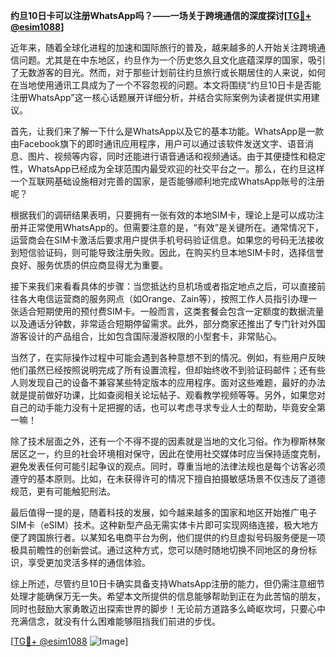 **约旦10日卡可以注册WhatsApp吗？——一场关于跨境通信的深度探讨[[TG💪+ @esim1088](https://t.me/s/esim1088)]**

近年来，随着全球化进程的加速和国际旅行的普及，越来越多的人开始关注跨境通信问题。尤其是在中东地区，约旦作为一个历史悠久且文化底蕴深厚的国家，吸引了无数游客的目光。然而，对于那些计划前往约旦旅行或长期居住的人来说，如何在当地使用通讯工具成为了一个不容忽视的问题。本文将围绕“约旦10日卡是否能注册WhatsApp”这一核心话题展开详细分析，并结合实际案例为读者提供实用建议。

首先，让我们来了解一下什么是WhatsApp以及它的基本功能。WhatsApp是一款由Facebook旗下的即时通讯应用程序，用户可以通过该软件发送文字、语音消息、图片、视频等内容，同时还能进行语音通话和视频通话。由于其便捷性和稳定性，WhatsApp已经成为全球范围内最受欢迎的社交平台之一。那么，在约旦这样一个互联网基础设施相对完善的国家，是否能够顺利地完成WhatsApp账号的注册呢？

根据我们的调研结果表明，只要拥有一张有效的本地SIM卡，理论上是可以成功注册并正常使用WhatsApp的。但需要注意的是，“有效”是关键所在。通常情况下，运营商会在SIM卡激活后要求用户提供手机号码验证信息。如果您的号码无法接收到短信验证码，则可能导致注册失败。因此，在购买约旦本地SIM卡时，选择信誉良好、服务优质的供应商显得尤为重要。

接下来我们来看看具体的步骤：当您抵达约旦机场或者指定地点之后，可以直接前往各大电信运营商的服务网点（如Orange、Zain等），按照工作人员指引办理一张适合短期使用的预付费SIM卡。一般而言，这类套餐会包含一定额度的数据流量以及通话分钟数，非常适合短期停留需求。此外，部分商家还推出了专门针对外国游客设计的产品组合，比如包含国际漫游权限的小型套卡，非常贴心。

当然了，在实际操作过程中可能会遇到各种意想不到的情况。例如，有些用户反映他们虽然已经按照说明完成了所有设置流程，但却始终收不到验证码邮件；还有些人则发现自己的设备不兼容某些特定版本的应用程序。面对这些难题，最好的办法就是提前做好功课，比如查阅相关论坛帖子、观看教学视频等等。另外，如果您对自己的动手能力没有十足把握的话，也可以考虑寻求专业人士的帮助，毕竟安全第一嘛！

除了技术层面之外，还有一个不得不提的因素就是当地的文化习俗。作为穆斯林聚居区之一，约旦的社会环境相对保守，因此在使用社交媒体时应当保持适度克制，避免发表任何可能引起争议的观点。同时，尊重当地的法律法规也是每个访客必须遵守的基本原则。比如，在未获得许可的情况下擅自拍摄敏感场景不仅违反了道德规范，更有可能触犯刑法。

最后值得一提的是，随着科技的发展，如今越来越多的国家和地区开始推广电子SIM卡（eSIM）技术。这种新型产品无需实体卡片即可实现网络连接，极大地方便了跨国旅行者。以某知名电商平台为例，他们提供的约旦虚拟号码服务便是一项极具前瞻性的创新尝试。通过这种方式，您可以随时随地切换不同地区的身份标识，享受更加灵活多样的通信体验。

综上所述，尽管约旦10日卡确实具备支持WhatsApp注册的能力，但仍需注意细节处理才能确保万无一失。希望本文所提供的信息能够帮助到正在为此苦恼的朋友，同时也鼓励大家勇敢迈出探索世界的脚步！无论前方道路多么崎岖坎坷，只要心中充满信念，就没有什么困难能够阻挡我们前进的步伐。

[[TG💪+ @esim1088](https://t.me/s/esim1088) ![Image](https://i.postimg.cc/4NQfJmqS/Snipaste-2025-05-13-00-14-12.png)]